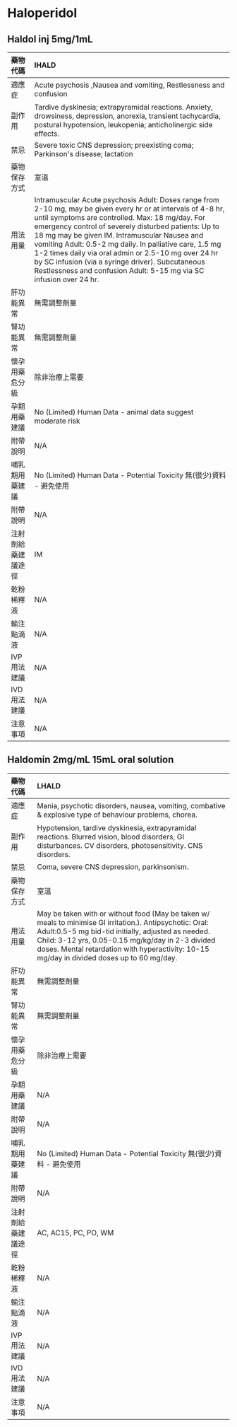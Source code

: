 # Haloperidol

## Haldol inj 5mg/1mL

| 藥物代碼 | IHALD |
| :--- | :--- |
| 適應症 | Acute psychosis ,Nausea and vomiting, Restlessness and confusion |
| 副作用 | Tardive dyskinesia; extrapyramidal reactions. Anxiety, drowsiness, depression, anorexia, transient tachycardia, postural hypotension, leukopenia; anticholinergic side effects. |
| 禁忌 | Severe toxic CNS depression; preexisting coma; Parkinson's disease; lactation |
| 藥物保存方式 | 室溫 |
| 用法用量 | Intramuscular Acute psychosis Adult: Doses range from 2-10 mg, may be given every hr or at intervals of 4-8 hr, until symptoms are controlled. Max: 18 mg/day. For emergency control of severely disturbed patients: Up to 18 mg may be given IM. Intramuscular  Nausea and vomiting  Adult: 0.5-2 mg daily. In palliative care, 1.5 mg 1-2 times daily via oral admin or 2.5-10 mg over 24 hr by SC infusion \(via a syringe driver\). Subcutaneous  Restlessness and confusion  Adult: 5-15 mg via SC infusion over 24 hr. |
| 肝功能異常 | 無需調整劑量 |
| 腎功能異常 | 無需調整劑量 |
| 懷孕用藥危分級 | 除非治療上需要 |
| 孕期用藥建議 | No \(Limited\) Human Data - animal data suggest moderate risk |
| 附帶說明 | N/A |
| 哺乳期用藥建議 | No \(Limited\) Human Data - Potential Toxicity 無\(很少\)資料 - 避免使用 |
| 附帶說明 | N/A |
| 注射劑給藥建議途徑 | IM |
| 乾粉稀釋液 | N/A |
| 輸注點滴液 | N/A |
| IVP 用法建議 | N/A |
| IVD 用法建議 | N/A |
| 注意事項 | N/A |

## Haldomin 2mg/mL 15mL oral solution

| 藥物代碼 | LHALD |
| :--- | :--- |
| 適應症 | Mania, psychotic disorders, nausea, vomiting, combative & explosive type of behaviour problems, chorea. |
| 副作用 | Hypotension, tardive dyskinesia, extrapyramidal reactions. Blurred vision, blood disorders, GI disturbances. CV disorders, photosensitivity. CNS disorders. |
| 禁忌 | Coma, severe CNS depression, parkinsonism. |
| 藥物保存方式 | 室溫 |
| 用法用量 | May be taken with or without food \(May be taken w/ meals to minimise GI irritation.\). Antipsychotic:  Oral: Adult:0.5-5 mg bid-tid initially, adjusted as needed.  Child: 3-12 yrs, 0.05-0.15 mg/kg/day in 2-3 divided doses. Mental retardation with hyperactivity: 10-15 mg/day in divided doses up to 60 mg/day. |
| 肝功能異常 | 無需調整劑量 |
| 腎功能異常 | 無需調整劑量 |
| 懷孕用藥危分級 | 除非治療上需要 |
| 孕期用藥建議 | N/A |
| 附帶說明 | N/A |
| 哺乳期用藥建議 | No \(Limited\) Human Data - Potential Toxicity 無\(很少\)資料 - 避免使用 |
| 附帶說明 | N/A |
| 注射劑給藥建議途徑 | AC, AC15, PC, PO, WM |
| 乾粉稀釋液 | N/A |
| 輸注點滴液 | N/A |
| IVP 用法建議 | N/A |
| IVD 用法建議 | N/A |
| 注意事項 | N/A |

